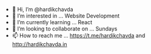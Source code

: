 - 👋 Hi, I’m @hardikchavda
- 👀 I’m interested in ... Website Development
- 🌱 I’m currently learning ... React
- 💞️ I’m looking to collaborate on ... Sundays
- 📫 How to reach me ... https://t.me/hardikchavda and http://hardikchavda.in

<!---
hardikchavda/hardikchavda is a ✨ special ✨ repository because its `README.md` (this file) appears on your GitHub profile.
You can click the Preview link to take a look at your changes.
--->
